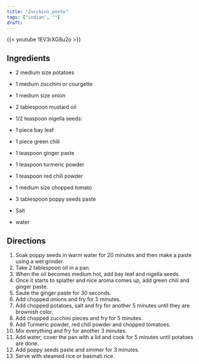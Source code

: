 ```yaml
---
title: "Zucchini_posto"
tags: ["indian", ""]
draft:
---
```


{{< youtube 1EV3rXG8u2o >}}

## Ingredients

-   2 medium size potatoes

-   1 medium zucchini or courgette

-   1 medium size onion

-   2 tablespoon mustard oil

-   1/2 teaspoon nigella seeds:

-   1 piece bay leaf

-   1 piece green chili

-   1 teaspoon ginger paste

-   1 teaspoon turmeric powder

-   1 teaspoon red chili powder

-   1 medium size chopped tomato

-   3 tablespoon poppy seeds paste

-   Salt

-   water

## Directions

1. Soak poppy seeds in warm water for 20 minutes and then make a paste using a wet grinder.
2. Take 2 tablespoon oil in a pan.
3. When the oil becomes medium hot, add bay leaf and nigella seeds.
4. Once it starts to splatter and nice aroma comes up, add green chili and ginger paste.
5. Saute the ginger paste for 30 seconds.
6. Add chopped onions and fry for 5 minutes.
7. Add chopped potatoes, salt and fry for another 5 minutes until they are brownish color.
8. Add chopped zucchini pieces and fry for 5 minutes.
9. Add Turmeric powder, red chili powder and chopped tomatoes.
10. Mix everything and fry for another 3 minutes.
11. Add water, cover the pan with a lid and cook for 5 minutes until potatoes are done.
12. Add poppy seeds paste and simmer for 3 minutes.
13. Serve with steamed rice or basmati rice.